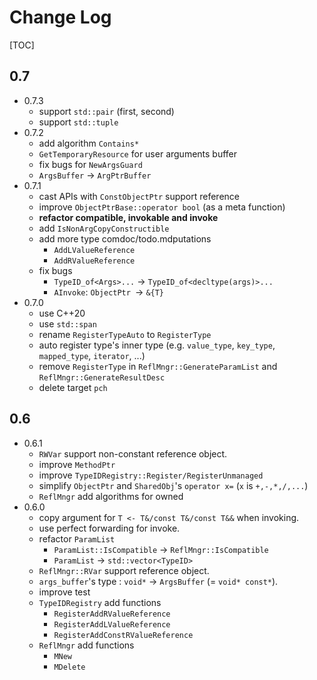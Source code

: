 # Change Log

[TOC]

## 0.7

- 0.7.3
    - support `std::pair` (first, second)
    - support `std::tuple` 
- 0.7.2
    - add algorithm `Contains*`
    - `GetTemporaryResource` for user arguments buffer
    - fix bugs for `NewArgsGuard`
    - `ArgsBuffer` -> `ArgPtrBuffer`
- 0.7.1
    - cast APIs with `ConstObjectPtr` support reference
    - improve `ObjectPtrBase::operator bool` (as a meta function)
    - **refactor compatible, invokable and invoke**
    - add `IsNonArgCopyConstructible`
    - add more type comdoc/todo.mdputations
        - `AddLValueReference`
        - `AddRValueReference`
    - fix bugs
        - `TypeID_of<Args>...` -> `TypeID_of<decltype(args)>...`
        - `AInvoke`: `ObjectPtr `-> `&{T}`
- 0.7.0
    - use C++20
    - use `std::span`
    - rename `RegisterTypeAuto` to `RegisterType`
    - auto register type's inner type (e.g. `value_type`, `key_type`, `mapped_type`, `iterator`, ...)
    - remove `RegisterType` in `ReflMngr::GenerateParamList` and `ReflMngr::GenerateResultDesc`
    - delete target `pch`

## 0.6

- 0.6.1
    - `RWVar` support non-constant reference object.
    - improve `MethodPtr`
    - improve `TypeIDRegistry::Register/RegisterUnmanaged`
    - simplify `ObjectPtr` and `SharedObj`'s `operator x=` (`x` is `+,-,*,/,...`)
    - `ReflMngr` add algorithms for owned
- 0.6.0
    - copy argument for `T <- T&/const T&/const T&&` when invoking.
    - use perfect forwarding for invoke.
    - refactor `ParamList `
        - `ParamList::IsCompatible` -> `ReflMngr::IsCompatible`
        - `ParamList` -> `std::vector<TypeID>`
    - `ReflMngr::RVar` support reference object.
    - `args_buffer`'s type : `void*` -> `ArgsBuffer` (= `void* const*`).
    - improve test
    - `TypeIDRegistry` add functions
        - `RegisterAddRValueReference`
        - `RegisterAddLValueReference`
        - `RegisterAddConstRValueReference`
    - `ReflMngr` add functions
        - `MNew`
        - `MDelete`